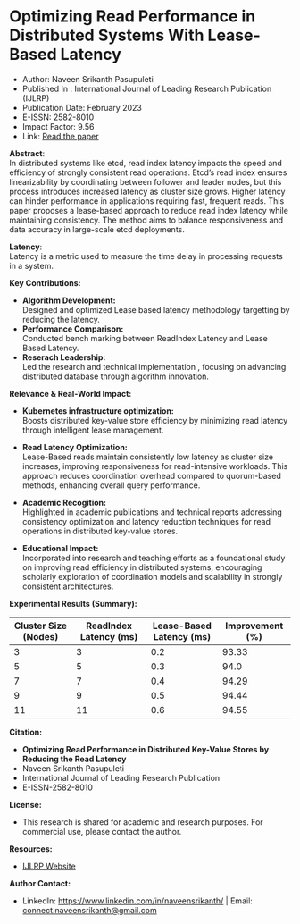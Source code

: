 # Optimizing Read Performance in Distributed Systems With Lease-Based Latency
* Author: Naveen Srikanth Pasupuleti
* Published In : International Journal of Leading Research Publication (IJLRP)
* Publication Date: February 2023
* E-ISSN: 2582-8010
* Impact Factor: 9.56
* Link: [Read the paper](https://www.ijlrp.com/research-paper.php?id=1583)

**Abstract**:\
In distributed systems like etcd, read index latency impacts the speed and efficiency of strongly consistent read operations. Etcd’s read index ensures linearizability by coordinating between follower and leader nodes, but this process introduces increased latency as cluster size grows. Higher latency can hinder performance in applications requiring fast, frequent reads. This paper proposes a lease-based approach to reduce read index latency while maintaining consistency. The method aims to balance responsiveness and data accuracy in large-scale etcd deployments.

**Latency**:\
Latency is a metric used to measure the time delay in processing requests in a system.

**Key Contributions:** 
* **Algorithm Development:** \
  Designed and optimized Lease based latency methodology targetting by reducing the latency.
* **Performance Comparison:** \
  Conducted bench marking between ReadIndex Latency and Lease Based Latency.
* **Reserach Leadership:** \
  Led the research and technical implementation , focusing on advancing distributed database through algorithm innovation.

**Relevance & Real-World Impact:**
* **Kubernetes infrastructure optimization:**\
    Boosts distributed key-value store efficiency by minimizing read latency through intelligent lease management.
* **Read Latency Optimization:** \
    Lease-Based reads maintain consistently low latency as cluster size increases, improving responsiveness for read-intensive workloads. This approach reduces coordination overhead compared to quorum-based methods, enhancing overall query performance.

*  **Academic Recogition:** \
  Highlighted in academic publications and technical reports addressing consistency optimization and latency reduction techniques for read operations in distributed key-value stores.
* **Educational Impact:** \
    Incorporated into research and teaching efforts as a foundational study on improving read efficiency in distributed systems, encouraging scholarly exploration of coordination models and scalability in strongly consistent architectures.

**Experimental Results (Summary):**

| Cluster Size (Nodes) | ReadIndex Latency (ms) | Lease-Based Latency (ms)| Improvement (%) |
| ---------------------| --------------------- | ------------------------ | ----------------|
| 3                    | 3                     | 0.2                      | 93.33           |
| 5                    | 5                     | 0.3                      | 94.0            |
| 7                    | 7                     | 0.4                      | 94.29           |
| 9                    | 9                     | 0.5                      | 94.44           |
| 11                   | 11                    | 0.6                      | 94.55           |

**Citation:**
* **Optimizing Read Performance in Distributed Key-Value Stores by Reducing the Read Latency**
*   Naveen Srikanth Pasupuleti
*   International Journal of Leading Research Publication
*   E-ISSN-2582-8010

**License:**
* This research is shared for academic and research purposes. For commercial use, please contact the author.

**Resources:**
* [IJLRP Website](https://www.ijlrp.com/)

**Author Contact:** 
  * LinkedIn: https://www.linkedin.com/in/naveensrikanth/ |  Email: connect.naveensrikanth@gmail.com
